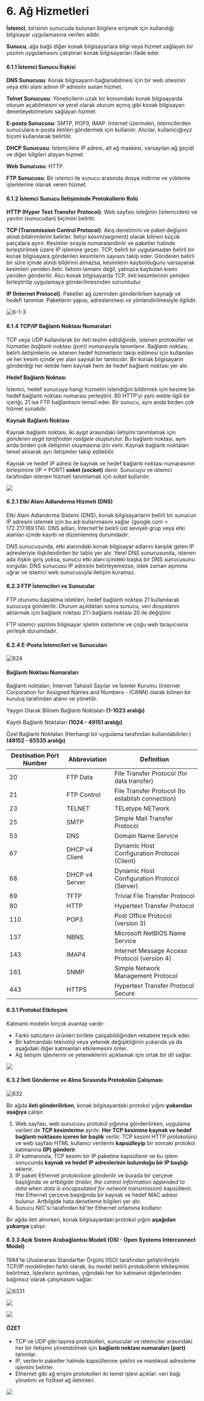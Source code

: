 # 6. Ağ Hizmetleri

**İstemci**, birisinin sunucuda bulunan bilgilere erişmek için kullandığı bilgisayar uygulamasına verilen addır.

**Sunucu**, ağa bağlı diğer konak bilgisayarlara bilgi veya hizmet sağlayan bir yazılım uygulamasını çalıştıran konak bilgisayarları ifade eder.

#### 6.1.1 İstemci Sunucu İlişkisi

**DNS Sunucusu**: Konak bilgisayarın bağlanabilmesi için bir web sitesinin veya etki alanı adının IP adresini sunan hizmet.

**Telnet Sunucusu**: Yöneticilerin uzak bir konumdaki konak bilgisayarda oturum açabilmesini ve yerel olarak oturum açmış gibi konak bilgisayarı denetleyebilmesini sağlayan hizmet.

**E-posta Sunucusu**: SMTP, POP3, IMAP. İnternet üzerinden, istemcilerden sunuculara e-posta iletileri göndermek için kullanılır. Alıcılar, kullanici@xyz biçimi kullanılarak belirtilir.

**DHCP Sunucusu**: İstemcilere IP adresi, alt ağ maskesi, varsayılan ağ geçidi ve diğer bilgileri atayan hizmet.

**Web Sunucusu**: HTTP. 

**FTP Sunucusu**: Bir istemci ile sunucu arasında dosya indirme ve yükleme işlemlerine olanak veren hizmet.

#### 6.1.2 İstemci Sunucu İletişiminde Protokollerin Rolü

**HTTP (Hyper Text Transfer Protocol)**: Web sayfası isteğinin (istemciden) ve yanıtın (sunucudan) biçimini belirtir.

**TCP (Transmission Control Protocol)**: Akış denetimini ve paket değişimi *alındı bildirimlerini* belirler. İletiyi kesim(segment) olarak bilinen küçük parçalara ayırır. Kesimler sırayla numaralandırılır ve paketler halinde birleştirilmek üzere IP işlemine geçer. TCP, belirli bir uygulamadan belirli bir konak bilgisayara gönderilen kesimlerin sayısını takip eder. Gönderen belirli bir süre içinde alındı bildirimi almazsa, kesimlerin kaybolduğunu varsayarak kesimleri yeniden iletir. İletinin tamamı değil, yalnızca kaybolan kısmı yeniden gönderilir. Alıcı konak bilgisayarda TCP, ileti kesimlerinin yeniden birleştirilip uygulamaya gönderilmesinden sorumludur.

**IP (Internet Protocol)**: Paketler ağ üzerinden gönderilirken kaynağı ve hedefi tanımlar. Paketlerin yapısı, adreslenmesi ve yönlendirilmesiyle ilgilidir.

![6-1-3](./6-Photos/6-1-3.jpeg)

#### 6.1.4 TCP/IP Bağlantı Noktası Numaraları

TCP veya UDP kullanılarak bir ileti teslim edildiğinde, istenen protokoller ve hizmetler *bağlantı noktası (port)* numarasıyla tanımlanır. Bağlantı noktası, belirli iletişimlerin ve istenen hedef hizmetlerin takip edilmesi için kullanılan ve her kesim içinde yer alan sayısal bir tanıtıcıdır. Bir konak bilgisayarın gönderdiği her iletide hem kaynak hem de hedef bağlantı noktası yer alır.

**Hedef Bağlantı Noktası**

İstemci, hedef sunucuya hangi hizmetin istendiğini bildirmek için kesime bir hedef bağlantı noktası numarası yerleştirir. 80 HTTP'yi yani weble ilgili bir içeriği, 21 ise FTP bağlantısını temsil eder. Bir sunucu, aynı anda birden çok hizmet sunabilir.

**Kaynak Bağlantı Noktası**

Kaynak bağlantı noktası, iki aygıt arasındaki iletişimi tanımlamak için *gönderen aygıt tarafından rastgele* oluşturulur. Bu bağlantı noktası, aynı anda birden çok iletişimin oluşmasına izin verir. Kaynak bağlantı noktaları temel alınarak ayrı iletişimler takip edilebilir.

Kaynak ve hedef IP adresi ile kaynak ve hedef bağlantı noktası numarasının birleşimine (IP + PORT) **soket (socket)** denir. Sunucuyu ve istemci tarafından istenen hizmeti tanımlamak için soket kullanılır. 

![](./6-Photos/6-1-4.jpeg)

#### 6.2.1 Etki Alanı Adlandırma Hizmeti (DNS)

Etki Alanı Adlandırma Sistemi (DNS), konak bilgisayarların belirli bir sunucun IP adresini istemek için bu adı kullanmasını sağlar (google.com = 172.217.169.174). DNS adları, İnternet'te belirli üst seviyeli grup veya etki alanları içinde kayıtlı ve düzenlenmiş durumdadır. 

DNS sunucusunda, etki alanındaki konak bilgisayar adlarını karşılık gelen IP adresleriyle ilişkilendirilen bir tablo yer alır. Yerel DNS sunucusunda, istenen ada ilişkin giriş yoksa, sunucu etki alanı içindeki başka bir DNS sunucusunu sorgular. DNS sunucusu IP adresini belirleyemezse, istek zaman aşımına uğrar ve istemci web sunucusuyla iletişim kuramaz.

#### 6.2.3 FTP İstemcileri ve Sunucular

FTP oturumu başlatma istekleri, hedef bağlantı noktası 21 kullanılarak sunucuya gönderilir. Oturum açıldıktan sonra sunucu, veri dosyalarını aktarmak için bağlantı noktası 21'i bağlantı noktası 20 ile değiştirir.

FTP istemci yazılımı bilgisayar işletim sistemine ve çoğu web tarayıcısına yerleşik durumdadır.

#### 6.2.4 E-Posta İstemcileri ve Sunucuları

![624](./6-Photos/6-2-4.jpeg)

#### Bağlantı Noktası Numaraları

Bağlantı noktaları, İnternet Tahsisli Sayılar ve İsimler Kurumu (Internet Corporation for Assigned Names and Numbers - ICANN) olarak bilinen bir kuruluş tarafından atanır ve yönetilir.

Yaygın Olarak Bilinen Bağlantı Noktaları **(1-1023 aralığı)**

Kayıtlı Bağlantı Noktaları **(1024 - 49151 aralığı)**

Özel Bağlantı Noktaları (Herhangi bir uygulama tarafından kullanılabilirler.) **(49152 - 65535 aralığı)**	

| Destination Port Number | Abbreviation   | Definition                                       |
| ----------------------- | -------------- | ------------------------------------------------ |
| 20                      | FTP Data       | File Transfer Protocol (for data transfer)       |
| 21                      | FTP Control    | File Transfer Protocol (to establish connection) |
| 23                      | TELNET         | TELetype NETwork                                 |
| 25                      | SMTP           | Simple Mail Transfer Protocol                    |
| 53                      | DNS            | Domain Name Service                              |
| 67                      | DHCP v4 Client | Dynamic Host Configuration Protocol (Client)     |
| 68                      | DHCP v4 Server | Dynamic Host Configuration Protocol (Server)     |
| 69                      | TFTP           | Trivial File Transfer Protocol                   |
| 80                      | HTTP           | Hypertext Transfer Protocol                      |
| 110                     | POP3           | Post Office Protocol (version 3)                 |
| 137                     | NBNS           | Microsoft NetBIOS Name Service                   |
| 143                     | IMAP4          | Internet Message Access Protocol (version 4)     |
| 161                     | SNMP           | Simple Network Management Protocol               |
| 443                     | HTTPS          | Hypertext Transfer Protocol Secure               |

#### 6.3.1 Protokol Etkileşimi

Katmanlı modelin birçok avantajı vardır:

- Farklı satıcıların ürünleri birlikte çalışabildiğinden rekabete teşvik eder.
- Bir katmandaki teknoloji veya yetenek değişikliğinin yukarıda ya da aşağıdaki diğer katmanları etkilemesini önler.
- Ağ iletişim işlevlerini ve yeteneklerini açıklamak için ortak bir dil sağlar.

![](./6-Photos/6-3-1.jpeg)

#### 6.3.2 İleti Gönderme ve Alma Sırasında Protokolün Çalışması

![632](./6-Photos/6-3-2.jpeg)

Bir ağda **ileti gönderilirken**, konak bilgisayardaki protokol yığını **yukarıdan aşağıya** çalışır. 

1. Web sayfası, web sunucusu protokol yığınına gönderilirken, uygulama verileri de **TCP kesimlerine** ayrılır. **Her TCP kesimine kaynak ve hedef bağlantı noktasını içeren bir başlık** verilir. TCP kesimi HTTP protokolünü ve web sayfası HTML kullanıcı verilerini **kapsülleyip** bir sonraki protokol katmanına **(IP) gönderir**. 
2. IP katmanında, TCP kesimi bir IP paketine kapsüllenir ve bu işlem sonucunda **kaynak ve hedef IP adreslerinin bulunduğu bir IP başlığı** eklenir. 
3. IP paketi Ethernet protokolüne gönderilir ve burada bir çerçeve başlığında ve artbilgide (*trailer, the control information appended to data when data is encapsulated for network transmission*) kapsüllenir. Her Ethernet çerçeve başlığında bir kaynak ve hedef MAC adresi bulunur. Artbilgide hata denetleme bilgileri yer alır.
4. Sunucu NIC'si tarafından bit'ler Ethernet ortamına kodlanır.

Bir ağda ileti alınırken, konak bilgisayardaki protokol yığını **aşağıdan yukarıya** çalışır.

#### 6.3.3 Açık Sistem Arabağlantısı Modeli (OSI - Open Systems Interconnect Model)

1984'te Uluslararası Standartlar Örgütü (ISO) tarafından geliştirilmiştir. TCP/IP modelinden farklı olarak, bu model belirli protokollerin etkileşimini belirtmez. İşlevlerin ayrılması, yığındaki her bir katmanın diğerlerinden bağımsız olarak çalışmasını sağlar. 

![6331](./6-Photos/6-3-3-1.jpeg)

![](./6-Photos/6-3-3-2.jpeg)

![](./6-Photos/6-3-3-3.jpeg)

#### ÖZET

- TCP ve UDP gibi taşıma protokolleri, sunucular ve istemciler arasındaki her bir iletişimi yönetebilmek için **bağlantı noktası numaraları (port)** tanımlar.
- IP, verilerin paketler halinde kapsüllenme şeklini ve mantıksal adresleme işlemini belirler.
- Ethernet gibi ağ erişim protokolleri iki temel işlevi açıklar: veri bağı yönetimi ve fiziksel ağ iletimleri.

![](./6-Photos/ozet.png)
